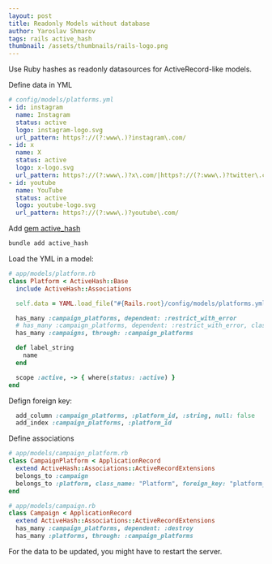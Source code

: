 ```yaml
---
layout: post
title: Readonly Models without database
author: Yaroslav Shmarov
tags: rails active_hash
thumbnail: /assets/thumbnails/rails-logo.png
---
```


Use Ruby hashes as readonly datasources for ActiveRecord-like models.

Define data in YML

```yml
# config/models/platforms.yml
- id: instagram
  name: Instagram
  status: active
  logo: instagram-logo.svg
  url_pattern: https?://(?:www\.)?instagram\.com/
- id: x
  name: X
  status: active
  logo: x-logo.svg
  url_pattern: https?://(?:www\.)?x\.com/|https?://(?:www\.)?twitter\.com/
- id: youtube
  name: YouTube
  status: active
  logo: youtube-logo.svg
  url_pattern: https?://(?:www\.)?youtube\.com/
```

Add [gem active_hash](https://github.com/active-hash/active_hash)

```sh
bundle add active_hash
```

Load the YML in a model:

```ruby
# app/models/platform.rb
class Platform < ActiveHash::Base
  include ActiveHash::Associations

  self.data = YAML.load_file("#{Rails.root}/config/models/platforms.yml")

  has_many :campaign_platforms, dependent: :restrict_with_error
  # has_many :campaign_platforms, dependent: :restrict_with_error, class_name: "Platform", foreign_key: :platform_id
  has_many :campaigns, through: :campaign_platforms

  def label_string
    name
  end

  scope :active, -> { where(status: :active) }
end
```

Defign foreign key:

```ruby
  add_column :campaign_platforms, :platform_id, :string, null: false
  add_index :campaign_platforms, :platform_id
```

Define associations

```ruby
# app/models/campaign_platform.rb
class CampaignPlatform < ApplicationRecord
  extend ActiveHash::Associations::ActiveRecordExtensions
  belongs_to :campaign
  belongs_to :platform, class_name: "Platform", foreign_key: "platform_id"
end
```

```ruby
# app/models/campaign.rb
class Campaign < ApplicationRecord
  extend ActiveHash::Associations::ActiveRecordExtensions
  has_many :campaign_platforms, dependent: :destroy
  has_many :platforms, through: :campaign_platforms
```

For the data to be updated, you might have to restart the server.
